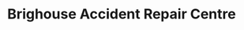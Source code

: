 ---
title: "Brighouse Accident Repair Centre"
url: /brighouse/brighouse-accident-repair-centre/
shop: car repair
---